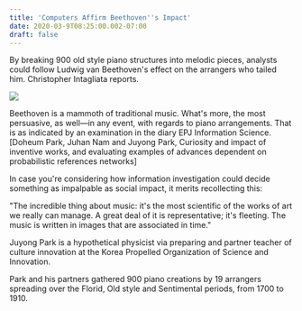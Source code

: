 ```yaml
---
title: 'Computers Affirm Beethoven''s Impact'
date: 2020-03-9T08:25:00.002-07:00
draft: false
---
```


By breaking 900 old style piano structures into melodic pieces, analysts could follow Ludwig van Beethoven's effect on the arrangers who tailed him. Christopher Intagliata reports.  
  

[![](https://static.scientificamerican.com/sciam/cache/file/E0600EE4-E2D0-4418-85DD25141CCADBA7_source.jpg?w=590&h=800&C8C77F67-70FE-4887-BE980BF4131C56CC)](https://static.scientificamerican.com/sciam/cache/file/E0600EE4-E2D0-4418-85DD25141CCADBA7_source.jpg?w=590&h=800&C8C77F67-70FE-4887-BE980BF4131C56CC)

  
Beethoven is a mammoth of traditional music. What's more, the most persuasive, as well—in any event, with regards to piano arrangements. That is as indicated by an examination in the diary EPJ Information Science. \[Doheum Park, Juhan Nam and Juyong Park, Curiosity and impact of inventive works, and evaluating examples of advances dependent on probabilistic references networks\]  
  
In case you're considering how information investigation could decide something as impalpable as social impact, it merits recollecting this:  
  
"The incredible thing about music: it's the most scientific of the works of art we really can manage. A great deal of it is representative; it's fleeting. The music is written in images that are associated in time."  
  
Juyong Park is a hypothetical physicist via preparing and partner teacher of culture innovation at the Korea Propelled Organization of Science and Innovation.  
  
Park and his partners gathered 900 piano creations by 19 arrangers spreading over the Florid, Old style and Sentimental periods, from 1700 to 1910.